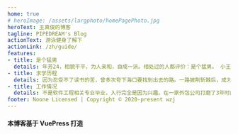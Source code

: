 ```yaml
---
home: true
# heroImage: /assets/largphoto/homePagePhoto.jpg
heroText: 王真俊的博客
tagline: PIPEDREAM's Blog
actionText: 游泳健身了解下
actionLink: /zh/guide/
features:
- title: 是个猛男
  details: 年芳24，相貌平平，为人亲和，自成一派。相处过的人都评价：是个猛男。 小王本人对此表示：I think so.
- title: 求学历程
  details: 因为忍受不了读书的苦，曾多次夸下海口要找到出去的路。一路披荆斩棘后，成为了一名大学生。就这...
- title: 工作情况
  details: 不是软件工程相关专业毕业，入行完全是因为兴趣。在一家外包公司打磨了3年时间，习得一身好武艺（学习能力贼拉强）。996如呼吸般简单。
footer: Noone Licensed | Copyright © 2020-present wzj
---
```

#### 本博客基于 VuePress 打造
